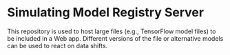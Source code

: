 # Simulating Model Registry Server

This repository is used to host large files (e.g., TensorFlow model files) to be included in a Web app.
Different versions of the file or alternative models can be used to react on data shifts.
